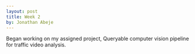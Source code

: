 ```yaml
---
layout: post
title: Week 2
by: Jonathan Abeje
---
```


Began working on my assigned project, Queryable computer vision pipeline for traffic video analysis.
